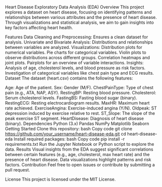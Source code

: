 Heart Disease Exploratory Data Analysis (EDA)
Overview
This project explores a dataset on heart disease, focusing on identifying patterns and relationships between various attributes and the presence of heart disease. Through visualizations and statistical analysis, we aim to gain insights into key factors affecting heart health.

Features
Data Cleaning and Preprocessing: Ensures a clean dataset for analysis.
Univariate and Bivariate Analysis: Distributions and relationships between variables are analyzed.
Visualizations:
Distribution plots for numerical variables.
Pie charts for categorical variables.
Violin plots to observe distributions across different groups.
Correlation heatmaps and joint plots.
Pairplots for an overview of variable interactions.
Insights:
Analysis of age, cholesterol levels, and blood pressure as risk factors.
Investigation of categorical variables like chest pain type and ECG results.
Dataset
The dataset (heart.csv) contains the following features:

Age: Age of the patient.
Sex: Gender (M/F).
ChestPainType: Type of chest pain (e.g., ATA, NAP, ASY).
RestingBP: Resting blood pressure.
Cholesterol: Serum cholesterol levels.
FastingBS: Fasting blood sugar (binary).
RestingECG: Resting electrocardiogram results.
MaxHR: Maximum heart rate achieved.
ExerciseAngina: Exercise-induced angina (Y/N).
Oldpeak: ST depression induced by exercise relative to rest.
ST_Slope: The slope of the peak exercise ST segment.
HeartDisease: Diagnosis of heart disease (binary).
Dependencies
Python (3.x)
Pandas
NumPy
Matplotlib
Seaborn
Getting Started
Clone this repository:
bash
Copy code
git clone https://github.com/your_username/heart-disease-eda.git
cd heart-disease-eda
Install required packages:
bash
Copy code
pip install -r requirements.txt
Run the Jupyter Notebook or Python script to explore the data.
Results
Visual insights from the EDA suggest significant correlations between certain features (e.g., age, cholesterol, max heart rate) and the presence of heart disease.
Data visualizations highlight patterns and risk factors.
Contribution
Feel free to open issues or contribute by submitting a pull request.

License
This project is licensed under the MIT License.

